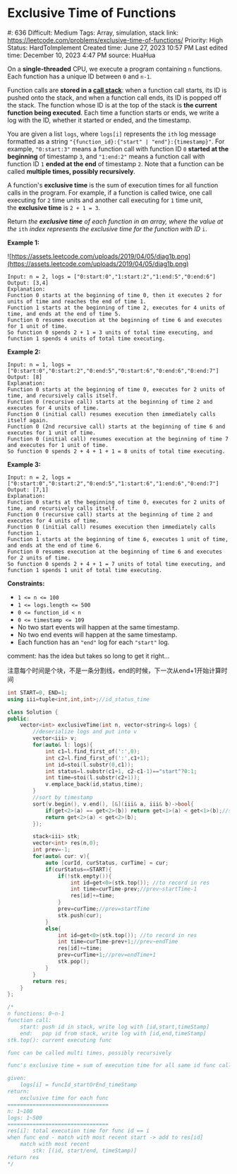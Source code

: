 # Exclusive Time of Functions

#: 636
Difficult: Medium
Tags: Array, simulation, stack
link: https://leetcode.com/problems/exclusive-time-of-functions/
Priority: High
Status: HardToImplement
Created time: June 27, 2023 10:57 PM
Last edited time: December 10, 2023 4:47 PM
source: HuaHua

On a **single-threaded** CPU, we execute a program containing `n` functions. Each function has a unique ID between `0` and `n-1`.

Function calls are **stored in a [call stack](https://en.wikipedia.org/wiki/Call_stack)**: when a function call starts, its ID is pushed onto the stack, and when a function call ends, its ID is popped off the stack. The function whose ID is at the top of the stack is **the current function being executed**. Each time a function starts or ends, we write a log with the ID, whether it started or ended, and the timestamp.

You are given a list `logs`, where `logs[i]` represents the `ith` log message formatted as a string `"{function_id}:{"start" | "end"}:{timestamp}"`. For example, `"0:start:3"` means a function call with function ID `0` **started at the beginning** of timestamp `3`, and `"1:end:2"` means a function call with function ID `1` **ended at the end** of timestamp `2`. Note that a function can be called **multiple times, possibly recursively**.

A function's **exclusive time** is the sum of execution times for all function calls in the program. For example, if a function is called twice, one call executing for `2` time units and another call executing for `1` time unit, the **exclusive time** is `2 + 1 = 3`.

Return *the **exclusive time** of each function in an array, where the value at the* `ith` *index represents the exclusive time for the function with ID* `i`.

**Example 1:**

![https://assets.leetcode.com/uploads/2019/04/05/diag1b.png](https://assets.leetcode.com/uploads/2019/04/05/diag1b.png)

```
Input: n = 2, logs = ["0:start:0","1:start:2","1:end:5","0:end:6"]
Output: [3,4]
Explanation:
Function 0 starts at the beginning of time 0, then it executes 2 for units of time and reaches the end of time 1.
Function 1 starts at the beginning of time 2, executes for 4 units of time, and ends at the end of time 5.
Function 0 resumes execution at the beginning of time 6 and executes for 1 unit of time.
So function 0 spends 2 + 1 = 3 units of total time executing, and function 1 spends 4 units of total time executing.

```

**Example 2:**

```
Input: n = 1, logs = ["0:start:0","0:start:2","0:end:5","0:start:6","0:end:6","0:end:7"]
Output: [8]
Explanation:
Function 0 starts at the beginning of time 0, executes for 2 units of time, and recursively calls itself.
Function 0 (recursive call) starts at the beginning of time 2 and executes for 4 units of time.
Function 0 (initial call) resumes execution then immediately calls itself again.
Function 0 (2nd recursive call) starts at the beginning of time 6 and executes for 1 unit of time.
Function 0 (initial call) resumes execution at the beginning of time 7 and executes for 1 unit of time.
So function 0 spends 2 + 4 + 1 + 1 = 8 units of total time executing.

```

**Example 3:**

```
Input: n = 2, logs = ["0:start:0","0:start:2","0:end:5","1:start:6","1:end:6","0:end:7"]
Output: [7,1]
Explanation:
Function 0 starts at the beginning of time 0, executes for 2 units of time, and recursively calls itself.
Function 0 (recursive call) starts at the beginning of time 2 and executes for 4 units of time.
Function 0 (initial call) resumes execution then immediately calls function 1.
Function 1 starts at the beginning of time 6, executes 1 unit of time, and ends at the end of time 6.
Function 0 resumes execution at the beginning of time 6 and executes for 2 units of time.
So function 0 spends 2 + 4 + 1 = 7 units of total time executing, and function 1 spends 1 unit of total time executing.

```

**Constraints:**

- `1 <= n <= 100`
- `1 <= logs.length <= 500`
- `0 <= function_id < n`
- `0 <= timestamp <= 109`
- No two start events will happen at the same timestamp.
- No two end events will happen at the same timestamp.
- Each function has an `"end"` log for each `"start"` log.

comment: has the idea but takes so long to get it right…

注意每个时间是个块，不是一条分割线，end的时候，下一次从end+1开始计算时间

```cpp
int START=0, END=1;
using iii=tuple<int,int,int>;//id_status_time

class Solution {
public:
    vector<int> exclusiveTime(int n, vector<string>& logs) {
        //deserialize logs and put into v
        vector<iii> v;
        for(auto& l: logs){
            int c1=l.find_first_of(':',0);
            int c2=l.find_first_of(':',c1+1);
            int id=stoi(l.substr(0,c1));
            int status=l.substr(c1+1, c2-c1-1)=="start"?0:1;
            int time=stoi(l.substr(c2+1));
            v.emplace_back(id,status,time);
        }
        //sort by timestamp
        sort(v.begin(), v.end(), [&](iii& a, iii& b)->bool{
            if(get<2>(a) == get<2>(b)) return get<1>(a) < get<1>(b);//start first
            return get<2>(a) < get<2>(b);
        });

        stack<iii> stk;
        vector<int> res(n,0);
        int prev=-1;
        for(auto& cur: v){
            auto [curId, curStatus, curTime] = cur;
            if(curStatus==START){
                if(!stk.empty()){
                    int id=get<0>(stk.top()); //to record in res
                    int time=curTime-prev;//prev~startTime-1
                    res[id]+=time;
                }
                prev=curTime;//prev=startTime
                stk.push(cur);
            } 
            else{
                int id=get<0>(stk.top()); //to record in res
                int time=curTime-prev+1;//prev~endTime
                res[id]+=time;
                prev=curTime+1;//prev=endTime+1
                stk.pop();
            }
        }
        return res;
    }
};

/*
n functions: 0~n-1
function call:
    start: push id in stack, write log with [id,start,timeStamp]
    end:   pop id from stack, write log with [id,end,timeStamp]
stk.top(): current executing func

func can be called multi times, possibly recursively

func's exclusive time = sum of execution time for all same id func calls

given:
    logs[i] = funcId_startOrEnd_timeStamp
return:
    exclusive time for each func
================================
n: 1~100
logs: 1~500
================================
res[i]: total execution time for func id == i
when func end - match with most recent start -> add to res[id]
    match with most recent
        stk: [(id, start/end, timeStamp)]
return res
*/
```